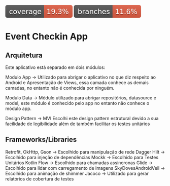 ![Cobertura de Testes](.github/badges/jacoco.svg) ![Cobertura de Testes](.github/badges/branches.svg)


# Event Checkin App

## Arquitetura
Este aplicativo está separado em dois módulos:

Modulo App -> Utilizado para abrigar o aplicativo no que diz respeito ao Android e Apresentação de Views, essa camada conhece as demais camadas, no entanto não é conhecida por ninguém.

Modulo Data -> Módulo utilizado para abrigar repositórios, datasource e model, este módulo é conhecido pelo app no entanto não conhece o módulo app.

Design Pattern -> MVI
Escolhi este design pattern estrutural devido a sua facilidade de legibilidade além de também facilitar os testes unitários

## Frameworks/Libraries
Retrofit, OkHttp, Gson -> Escolhido para manipulação de rede 
Dagger Hilt -> Escolhido para injeção de dependências
Mockk -> Escolhido para Testes Unitários
Kotlin Flow -> Escolhido para chamadas assincronas
Glide -> Escolhido para lidar com carregamento de imagens
SkyDovesAndroidVeil -> Escolhido para animação de shimmer 
Jacoco -> Utilizado para gerar relatórios de cobertura de testes
